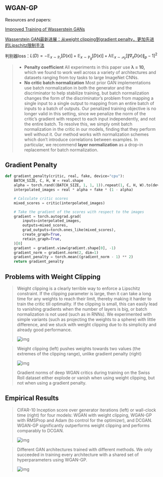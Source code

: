 ## WGAN-GP

Resources and papers:

[Improved Training of Wasserstein GANs](https://arxiv.org/abs/1704.00028)

[Wasserstein GAN最新进展：从weight clipping到gradient penalty，更加先进的Lipschitz限制手法](https://www.zhihu.com/question/52602529/answer/158727900)

判别器loss：$L(D)=-\mathbb{E}_{x\sim\mathbb{P}_r}[D(x)]+\mathbb{E}_{x\sim\mathbb{P}_g}[D(x)]+\lambda\mathbb{E}_{x\sim \mathcal{P}_{\hat{x}}}[\|\nabla_xD(x)\|_p-1]^2$

> * **Penalty coefficient** All experiments in this paper use **λ = 10,** which we found to work well across a variety of architectures and datasets ranging from toy tasks to large ImageNet CNNs.
> * **No critic batch normalization** Most prior GAN implementations use batch normalization in both the generator and the discriminator to help stabilize training, but batch normalization changes the form of the discriminator’s problem from mapping a single input to a single output to mapping from an entire batch of inputs to a batch of outputs. Our penalized training objective is no longer valid in this setting, since we penalize the norm of the critic’s gradient with respect to each input independently, and not the entire batch. To resolve this, we simply omit batch normalization in the critic in our models, finding that they perform well without it. Our method works with normalization schemes which don’t introduce correlations between examples. In particular, we recommend **layer normalization** as a drop-in replacement for batch normalization.

## Gradient Penalty

```python
def gradient_penalty(critic, real, fake, device="cpu"):
    BATCH_SIZE, C, H, W = real.shape
    alpha = torch.rand((BATCH_SIZE, 1, 1, 1)).repeat(1, C, H, W).to(device)
    interpolated_images = real * alpha + fake * (1 - alpha)

    # Calculate critic scores
    mixed_scores = critic(interpolated_images)

    # Take the gradient of the scores with respect to the images
    gradient = torch.autograd.grad(
        inputs=interpolated_images,
        outputs=mixed_scores,
        grad_outputs=torch.ones_like(mixed_scores),
        create_graph=True,
        retain_graph=True,
    )[0]
    gradient = gradient.view(gradient.shape[0], -1)
    gradient_norm = gradient.norm(2, dim=1)
    gradient_penalty = torch.mean((gradient_norm - 1) ** 2)
    return gradient_penalty
```

## Problems with Weight Clipping

> Weight clipping is a clearly terrible way to enforce a Lipschitz constraint. If the clipping parameter is large, then it can take a long time for any weights to reach their limit, thereby making it harder to train the critic till optimality. If the clipping is small, this can easily lead to vanishing gradients when the number of layers is big, or batch normalization is not used (such as in RNNs). We experimented with simple variants (such as projecting the weights to a sphere) with little difference, and we stuck with weight clipping due to its simplicity and already good performance.
>
> ![img](https://pic1.zhimg.com/80/v2-27afb895eea82f5392b19ca770865b96_720w.webp?source=1940ef5c)

> Weight clipping (left) pushes weights towards two values (the extremes of the clipping range), unlike gradient penalty (right)
>
> ![img](https://pic1.zhimg.com/80/v2-34114a10c56518d606c1b5dd77f64585_720w.webp?source=1940ef5c)
>
> Gradient norms of deep WGAN critics during training on the Swiss Roll dataset either explode or vanish when using weight clipping, but not when using a gradient penalty.

## Empirical Results

> CIFAR-10 Inception score over generator iterations (left) or wall-clock time (right) for four models: WGAN with weight clipping, WGAN-GP with RMSProp and Adam (to control for the optimizer), and DCGAN. WGAN-GP significantly outperforms weight clipping and performs comparably to DCGAN.
>
> ![img](https://pic1.zhimg.com/80/v2-5b01ef93f60a14e7fa10dbea2b620627_720w.webp?source=1940ef5c)

>  Different GAN architectures trained with different methods. We only succeeded in training every architecture with a shared set of hyperparameters using WGAN-GP.
>
> ![img](https://picx.zhimg.com/80/v2-e0a3d86ccfa101a4d3fee1c0cef96a81_720w.webp?source=1940ef5c)